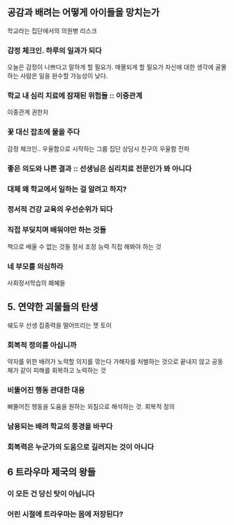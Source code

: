 ## 공감과 배려는 어떻게 아이들을 망치는가
학교라는 집단에서의 의원병 리스크
### 감정 체크인. 하루의 일과가 되다
오늘은 감정이 나쁘다고 말하게 할 필요가. 매몰되게 할 필요가
자신에 대한 생각에 골몰하는 사람은 일을 완수할 가능성이 낮다.
### 학교 내 심리 치료에 잠재된 위험들 :: 이중관계
이중관계
권한자

### 꽃 대신 잡초에 물을 주다
감정 체크인.. 우울함으로 시작하는 그룹
집단 상담시 친구의 우울함 전파
### 좋은 의도와 나쁜 결과 :: 선생님은 심리치료 전문인가 봐 아니다
### 대체 왜 학교에서 일하는 걸 알려고 하지?
### 정서적 건강 교육의 우선순위가 되다

### 직접 부딪치며 배워야만 하는 것들
책으로 배울 수 없는 것들 정서 조정 능력
직접 해봐야 하는 것
### 네 부모를 의심하라
사회정서학습의 폐혜들
## 5. 연약한 괴물들의 탄생
쉐도우 선생
집중력을 떨어뜨리는 젯 토이
### 회복적 정의를 아십니까
약자를 위한 배려가 노력할 의지를 깎는다
가해자를 처벌하는 것으로 끝내지 않고 공동체가 같이 피해를 회복하고 노력하는 것
### 비뚤어진 행동 관대한 대응
삐뚤어진 행동을 도움을 원하는 외침으로 해석하는 것. 회복적 정의
### 남용되는 배려 학교의 풍경을 바꾸다
### 회복력은 누군가의 도움으로 길러지는 것이 아니다

## 6 트라우마 제국의 왕들
### 이 모든 건 당신 탓이 아닙니다
### 어린 시절에 트라우마는 몸에 저장된다?


